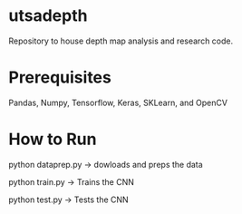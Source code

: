 # utsadepth
Repository to house depth map analysis and research code.

# Prerequisites
Pandas, Numpy, Tensorflow, Keras, SKLearn, and OpenCV

# How to Run 
python dataprep.py -> dowloads and preps the data

python train.py -> Trains the CNN

python test.py -> Tests the CNN